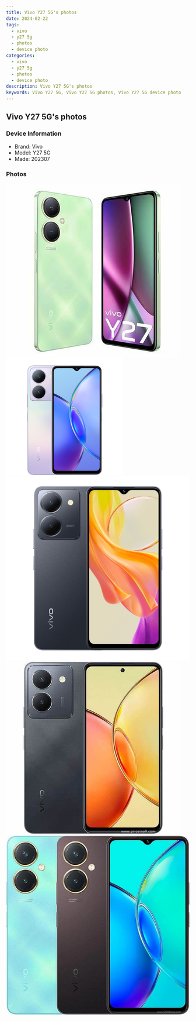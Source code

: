 ```yaml
---
title: Vivo Y27 5G's photos
date: 2024-02-22
tags: 
  - vivo
  - y27 5g
  - photos
  - device photo
categories: 
  - vivo
  - y27 5g
  - photos
  - device photo
description: Vivo Y27 5G's photos
keywords: Vivo Y27 5G, Vivo Y27 5G photos, Vivo Y27 5G device photo
---
```


## Vivo Y27 5G's photos

### Device Information

- Brand: Vivo
- Model: Y27 5G
- Made: 202307

### Photos

![/images/best-assets/devices/vivo/vivo-y27-5g/1.jpg](/images/best-assets/devices/vivo/vivo-y27-5g/1.jpg)
![/images/best-assets/devices/vivo/vivo-y27-5g/2.jpg](/images/best-assets/devices/vivo/vivo-y27-5g/2.jpg)
![/images/best-assets/devices/vivo/vivo-y27-5g/3.jpg](/images/best-assets/devices/vivo/vivo-y27-5g/3.jpg)
![/images/best-assets/devices/vivo/vivo-y27-5g/4.jpg](/images/best-assets/devices/vivo/vivo-y27-5g/4.jpg)
![/images/best-assets/devices/vivo/vivo-y27-5g/5.jpg](/images/best-assets/devices/vivo/vivo-y27-5g/5.jpg)
